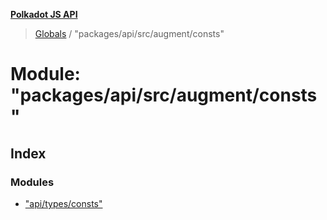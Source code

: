 **[Polkadot JS API](../README.md)**

> [Globals](../globals.md) / "packages/api/src/augment/consts"

# Module: "packages/api/src/augment/consts"

## Index

### Modules

* ["api/types/consts"](_packages_api_src_augment_consts_._api_types_consts_.md)
